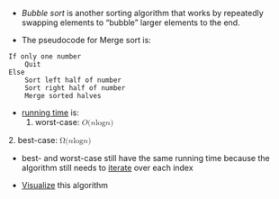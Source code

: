 - _Bubble sort_ is another sorting algorithm that works by repeatedly swapping elements to “bubble” larger elements to the end.

- The pseudocode for Merge sort is:
    
```
If only one number
    Quit
Else
    Sort left half of number
    Sort right half of number
    Merge sorted halves
```
- [running time](running-time.md) is:
	1. worst-case: <math xmlns="http://www.w3.org/1998/Math/MathML">
  <mi>O</mi>
  <mo stretchy="false">(</mo>
  <mi>n</mi>
  <mi>log</mi>
  <mo data-mjx-texclass="NONE">&#x2061;</mo>
  <mi>n</mi>
  <mo stretchy="false">)</mo>
</math>
	2. best-case: <math xmlns="http://www.w3.org/1998/Math/MathML">
  <mi mathvariant="normal">&#x3A9;</mi>
  <mo stretchy="false">(</mo>
  <mi>n</mi>
  <mi>log</mi>
  <mo data-mjx-texclass="NONE">&#x2061;</mo>
  <mi>n</mi>
  <mo stretchy="false">)</mo>
</math> 

- best- and worst-case still have the same running time because the algorithm still needs to [iterate](computer-science/docs/c/loops.md) over each index


- [Visualize](https://www.cs.usfca.edu/~galles/visualization/ComparisonSort.html) this algorithm